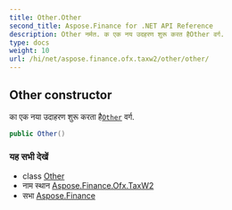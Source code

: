 ```yaml
---
title: Other.Other
second_title: Aspose.Finance for .NET API Reference
description: Other नर्मत. क एक नय उदहरण शुरू करत हैOther वर्ग.
type: docs
weight: 10
url: /hi/net/aspose.finance.ofx.taxw2/other/other/
---
```

## Other constructor

का एक नया उदाहरण शुरू करता है[`Other`](../) वर्ग.

```csharp
public Other()
```

### यह सभी देखें

* class [Other](../)
* नाम स्थान [Aspose.Finance.Ofx.TaxW2](../../other/)
* सभा [Aspose.Finance](../../../)


